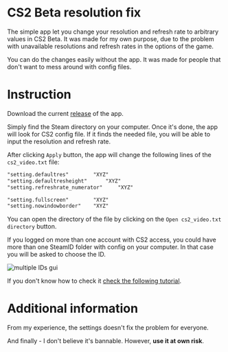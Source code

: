 # CS2 Beta resolution fix

The simple app let you change your resolution and refresh rate to arbitrary values in CS2 Beta.
It was made for my own purpose, due to the problem with unavailable resolutions and refresh rates in the options of the game.

You can do the changes easily without the app. It was made for people that don't want to mess around with config files.

# Instruction
Download the current [release]() of the app.

Simply find the Steam directory on your computer. Once it's done, the app will look for CS2 config file.
If it finds the needed file, you will be able to input the resolution and refresh rate. 

After clicking `Apply` button, the app will change the following lines of the `cs2_video.txt` file:
```txt
"setting.defaultres"		"XYZ"
"setting.defaultresheight"		"XYZ"
"setting.refreshrate_numerator"		"XYZ"

"setting.fullscreen"		"XYZ"
"setting.nowindowborder"    "XYZ"
```

You can open the directory of the file by clicking on the `Open cs2_video.txt directory` button.

If you logged on more than one account with CS2 access, you could have more than one SteamID folder with config on your computer. In that case you will be asked to choose the ID.

![multiple IDs gui](https://github.com/komeg1/cs2res_fix/blob/main/images/multipleid.jpg?raw=true)

 If you don't know how to check it [check the following tutorial](https://help.steampowered.com/en/faqs/view/2816-BE67-5B69-0FEC).

# Additional information

From my experience, the settings doesn't fix the problem for everyone. 

And finally - 
I don't believe it's bannable. However, **use it at own risk**.